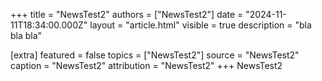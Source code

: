 +++
title = "NewsTest2"
authors = ["NewsTest2"]
date = "2024-11-11T18:34:00.000Z"
layout = "article.html"
visible = true
description = "bla bla bla"

[extra]
featured = false
topics = ["NewsTest2"]
source = "NewsTest2"
caption = "NewsTest2"
attribution = "NewsTest2"
+++
NewsTest2
